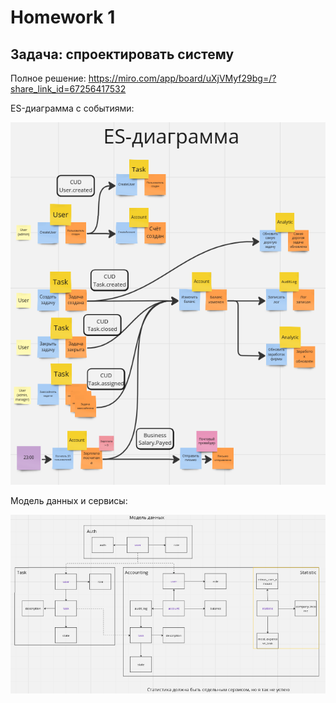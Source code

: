 # Homework 1

## Задача: спроектировать систему

Полное решение: https://miro.com/app/board/uXjVMyf29bg=/?share_link_id=67256417532

ES-диаграмма с событиями:

![img_5.png](img_5.png)

Модель данных и сервисы:

![img_6.png](img_6.png)

